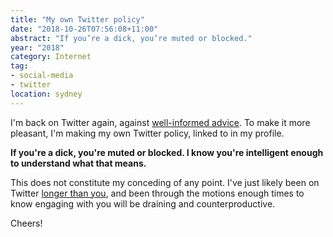 ```yaml
---
title: "My own Twitter policy"
date: "2018-10-26T07:56:08+11:00"
abstract: "If you’re a dick, you’re muted or blocked."
year: "2018"
category: Internet
tag:
- social-media
- twitter 
location: sydney
---
```

I'm back on Twitter again, against [well-informed advice]. To make it more pleasant, I'm making my own Twitter policy, linked to in my profile.

**If you're a dick, you're muted or blocked. I know you're intelligent enough to understand what that means.**

This does not constitute my conceding of any point. I've just likely been on Twitter [longer than you], and been through the motions enough times to know engaging with you will be draining and counterproductive.

Cheers!

[well-informed advice]: https://samharris.org/podcasts/136-digital-humanism/ "Sam Harris interviewing Jaron Lanier"
[longer than you]: https://rubenerd.com/p1347/

